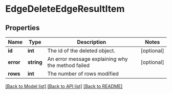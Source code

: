 # EdgeDeleteEdgeResultItem

## Properties
Name | Type | Description | Notes
------------ | ------------- | ------------- | -------------
**id** | **int** | The id of the deleted object. | [optional] 
**error** | **string** | An error message explaining why the method failed | [optional] 
**rows** | **int** | The number of rows modified | 

[[Back to Model list]](../README.md#documentation-for-models) [[Back to API list]](../README.md#documentation-for-api-endpoints) [[Back to README]](../README.md)


